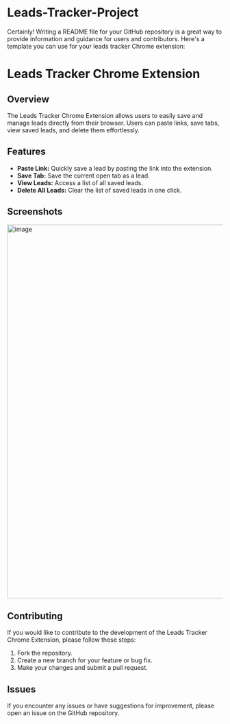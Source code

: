 # Leads-Tracker-Project

Certainly! Writing a README file for your GitHub repository is a great way to provide information and guidance for users and contributors. Here's a template you can use for your leads tracker Chrome extension:

# Leads Tracker Chrome Extension

## Overview

The Leads Tracker Chrome Extension allows users to easily save and manage leads directly from their browser. Users can paste links, save tabs, view saved leads, and delete them effortlessly.

## Features

- **Paste Link:** Quickly save a lead by pasting the link into the extension.
- **Save Tab:** Save the current open tab as a lead.
- **View Leads:** Access a list of all saved leads.
- **Delete All Leads:** Clear the list of saved leads in one click.


## Screenshots

<img width="872" alt="image" src="https://github.com/NoorunnisaSulthan/Leads-Tracker-Project/assets/131644512/f8e0dd29-434a-4642-af12-ec2dd04989cd">


## Contributing

If you would like to contribute to the development of the Leads Tracker Chrome Extension, please follow these steps:

1. Fork the repository.
2. Create a new branch for your feature or bug fix.
3. Make your changes and submit a pull request.

## Issues

If you encounter any issues or have suggestions for improvement, please open an issue on the GitHub repository.

